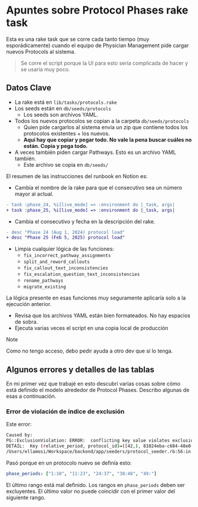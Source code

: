 # Apuntes sobre Protocol Phases rake task

Esta es una rake task que se corre cada tanto tiempo (muy esporádicamente) cuando el equipo de Physician Management pide cargar nuevos Protocols al sistema.

> Se corre el script porque la UI para esto sería complicada de hacer y se usaría muy poco.

## Datos Clave

- La rake está en `lib/tasks/protocols.rake`
- Los seeds están en `db/seeds/protocols`
	- Los seeds son archivos YAML.
- Todos los nuevos protocolos se copian a la carpeta `db/seeds/protocols`
	- Quien pide cargarlos al sistema envía un zip que contiene todos los protocolos existentes + los nuevos.
	- **Aquí hay que copiar y pegar todo. No vale la pena buscar cuáles no están. Copia y pega todo.**
- A veces también piden cargar Pathways. Esto es un archivo YAML también.
	- Este archivo se copia en `db/seeds/`

El resumen de las instrucciones del runbook en Notion es:

- Cambia el nombre de la rake para que el consecutivo sea un número mayor al actual.

```diff
- task :phase_24, %i[live_mode] => :environment do |_task, args|
+ task :phase_25, %i[live_mode] => :environment do |_task, args|
```

- Cambia el consecutivo y fecha en la descripción del rake.

```diff
- desc "Phase 24 (Aug 1, 2024) protocol load"
+ desc "Phase 25 (Feb 5, 2025) protocol load"
```

- Limpia cualquier lógica de las funciones:
	- `fix_incorrect_pathway_assignments`
	- `split_and_reword_callouts`
	- `fix_callout_text_inconsistencies`
	- `fix_escalation_question_text_inconsistencies`
	- `rename_pathways`
	- `migrate_existing`

La lógica presente en esas funciones muy seguramente aplicaría solo a la ejecución anterior.

- Revisa que los archivos YAML están bien formateados. No hay espacios de sobra.
- Ejecuta varias veces el script en una copia local de producción

> [!Note]
> Como no tengo acceso, debo pedir ayuda a otro dev que sí lo tenga.

## Algunos errores y detalles de las tablas

En mi primer vez que trabajé en esto descubrí varias cosas sobre cómo está definido el modelo alrededor de Protocol Phases. Describo algunas de esas a continuación.

### Error de violación de índice de exclusión

Este error:
```bash
Caused by:
PG::ExclusionViolation: ERROR:  conflicting key value violates exclusion constraint "protocol_phases_802620237"
DETAIL:  Key (relative_period, protocol_id)=([42,), 81024eba-c684-48e0-bbff-d07c5cac38c0) conflicts with existing key (relative_period, protocol_id)=([38,49), 81024eba-c684-48e0-bbff-d07c5cac38c0).
/Users/ellamosi/Workspace/backend/app/seeders/protocol_seeder.rb:56:in `seed'
```

Pasó porque en un protocolo nuevo se definía esto:
```yml
phase_periods: ["1:10", "11:23", "24:37", "38:48", "49:"]
```

El último rango está mal definido. Los rangos en `phase_periods` deben ser excluyentes. El último valor no puede coincidir con el primer valor del siguiente rango.